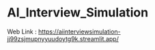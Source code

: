 # AI_Interview_Simulation
Web Link : https://aiinterviewsimulation-jj99zsjmupnyyuudoytg9k.streamlit.app/
